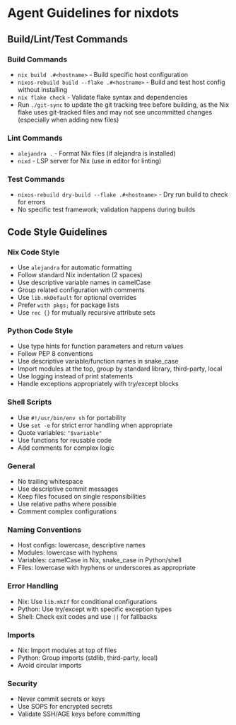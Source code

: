 # Agent Guidelines for nixdots

## Build/Lint/Test Commands

### Build Commands
- `nix build .#<hostname>` - Build specific host configuration
- `nixos-rebuild build --flake .#<hostname>` - Build and test host config without installing
- `nix flake check` - Validate flake syntax and dependencies
- Run `./git-sync` to update the git tracking tree before building, as the Nix flake uses git-tracked files and may not see uncommitted changes (especially when adding new files)

### Lint Commands
- `alejandra .` - Format Nix files (if alejandra is installed)
- `nixd` - LSP server for Nix (use in editor for linting)

### Test Commands
- `nixos-rebuild dry-build --flake .#<hostname>` - Dry run build to check for errors
- No specific test framework; validation happens during builds

## Code Style Guidelines

### Nix Code Style
- Use `alejandra` for automatic formatting
- Follow standard Nix indentation (2 spaces)
- Use descriptive variable names in camelCase
- Group related configuration with comments
- Use `lib.mkDefault` for optional overrides
- Prefer `with pkgs;` for package lists
- Use `rec {}` for mutually recursive attribute sets

### Python Code Style
- Use type hints for function parameters and return values
- Follow PEP 8 conventions
- Use descriptive variable/function names in snake_case
- Import modules at the top, group by standard library, third-party, local
- Use logging instead of print statements
- Handle exceptions appropriately with try/except blocks

### Shell Scripts
- Use `#!/usr/bin/env sh` for portability
- Use `set -e` for strict error handling when appropriate
- Quote variables: `"$variable"`
- Use functions for reusable code
- Add comments for complex logic

### General
- No trailing whitespace
- Use descriptive commit messages
- Keep files focused on single responsibilities
- Use relative paths where possible
- Comment complex configurations

### Naming Conventions
- Host configs: lowercase, descriptive names
- Modules: lowercase with hyphens
- Variables: camelCase in Nix, snake_case in Python/shell
- Files: lowercase with hyphens or underscores as appropriate

### Error Handling
- Nix: Use `lib.mkIf` for conditional configurations
- Python: Use try/except with specific exception types
- Shell: Check exit codes and use `||` for fallbacks

### Imports
- Nix: Import modules at top of files
- Python: Group imports (stdlib, third-party, local)
- Avoid circular imports

### Security
- Never commit secrets or keys
- Use SOPS for encrypted secrets
- Validate SSH/AGE keys before committing